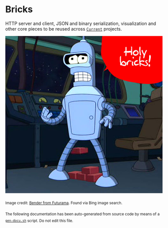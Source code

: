 # Bricks

HTTP server and client, JSON and binary serialization, visualization and other core pieces to be reused across [`Current`](https://github.com/C5T/) projects.

![](https://raw.githubusercontent.com/C5T/Current/master/bricks/holy_bricks.jpg)

<sub>Image credit: [Bender from Futurama](http://en.wikipedia.org/wiki/Bender_(Futurama)). Found via Bing image search.</sub>

<sub>The following documentation has been auto-generated from source code by means of a [`gen-docu.sh`](https://github.com/C5T/Current/blob/stable/scripts/gen-docu.sh) script. Do not edit this file.</sub>
